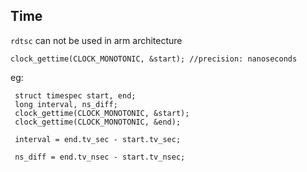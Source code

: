 ## Time

`rdtsc` can not be used in arm architecture

`clock_gettime(CLOCK_MONOTONIC, &start); //precision: nanoseconds`

eg:
```
 struct timespec start, end;
 long interval, ns_diff;
 clock_gettime(CLOCK_MONOTONIC, &start);
 clock_gettime(CLOCK_MONOTONIC, &end);

 interval = end.tv_sec - start.tv_sec;
   
 ns_diff = end.tv_nsec - start.tv_nsec;
```
